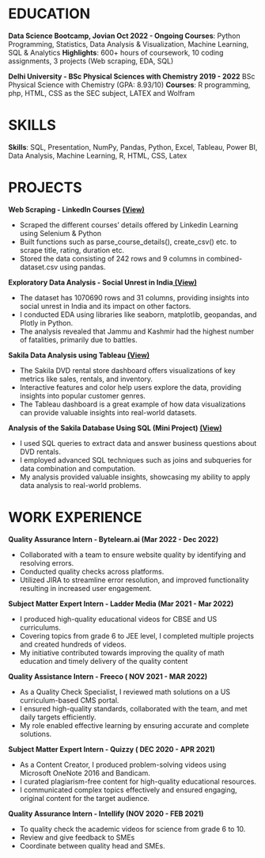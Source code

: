 # EDUCATION

**Data Science Bootcamp, Jovian                                                                                                     Oct 2022 - Ongoing
Courses**: Python Programming, Statistics, Data Analysis & Visualization, Machine Learning, SQL & Analytics
**Highlights**: 600+ hours of coursework, 10 coding assignments, 3 projects (Web scraping, EDA, SQL)

**Delhi University - BSc Physical Sciences with Chemistry                                                             2019 - 2022**
BSc Physical Science with Chemistry (GPA: 8.93/10)
**Courses**: R programming, php, HTML, CSS as the SEC subject, LATEX and Wolfram
# SKILLS

**Skills**: SQL, Presentation, NumPy, Pandas, Python, Excel, Tableau, Power BI,  Data Analysis, Machine Learning, R, HTML, CSS, Latex

# PROJECTS

**Web Scraping - LinkedIn Courses [(View)](https://jovian.com/bhavyab1375/linkedin-learning-courses-web-scraping-6)**

* Scraped the different courses’ details offered by Linkedin Learning using Selenium & Python
* Built functions such as parse_course_details(), create_csv() etc. to scrape title, rating, duration etc. 
* Stored the data consisting of 242 rows and 9 columns in combined-dataset.csv using pandas.

**Exploratory Data Analysis - Social Unrest in India[ (View)](https://jovian.com/bhavyab1375/social-unrest-in-india)**

* The dataset has 1070690 rows and 31 columns, providing insights into social unrest in India and its impact on other factors.
* I conducted EDA using libraries like seaborn, matplotlib, geopandas, and Plotly in Python.
* The analysis revealed that Jammu and Kashmir had the highest number of fatalities, primarily due to battles.

**Sakila  Data Analysis using Tableau [(View)](https://public.tableau.com/app/profile/bhavya.bajaj3441/viz/AnalyzingSakillaDatasetwithTableau/Story1)**

* The Sakila DVD rental store dashboard offers visualizations of key metrics like sales, rentals, and inventory.
* Interactive features and color help users explore the data, providing insights into popular customer genres.
* The Tableau dashboard is a great example of how data visualizations can provide valuable insights into real-world datasets.


**Analysis of the Sakila Database Using SQL (Mini Project) [(View)](https://jovian.com/bhavyab1375/sakila-sql-project)**

* I used SQL queries to extract data and answer business questions about DVD rentals.
* I employed advanced SQL techniques such as joins and subqueries for data combination and computation.
* My analysis provided valuable insights, showcasing my ability to apply data analysis to real-world problems.

# WORK EXPERIENCE

**Quality Assurance Intern - Bytelearn.ai                                                                                       (Mar 2022 - Dec 2022)**

* Collaborated with a team to ensure website quality by identifying and resolving errors. 
* Conducted quality checks across platforms.
* Utilized JIRA to streamline error resolution, and improved functionality resulting in increased user engagement.

**Subject Matter Expert Intern - Ladder Media                                                                              (Mar 2021 - Mar 2022)**

* I produced high-quality educational videos for CBSE and US curriculums. 
* Covering topics from grade 6 to JEE level, I completed multiple projects and created hundreds of videos.
* My initiative contributed towards improving the quality of math education and timely delivery of the quality content

**Quality Assistance Intern - Freeco                                                                                           ( NOV 2021 - MAR 2022)**

* As a Quality Check Specialist, I reviewed math solutions on a US curriculum-based CMS portal. 
* I ensured high-quality standards, collaborated with the team, and met daily targets efficiently. 
* My role enabled effective learning by ensuring accurate and complete solutions.

**Subject Matter Expert Intern - Quizzy                                                                                        ( DEC 2020 - APR 2021)**

* As a Content Creator, I produced problem-solving videos using Microsoft OneNote 2016 and Bandicam.
* I curated plagiarism-free content for high-quality educational resources. 
* I communicated complex topics effectively and ensured engaging, original content for the target audience.

**Quality Assurance Intern - Intellify                                                                                             (NOV 2020 - FEB 2021)**

* To quality check the academic videos for science from grade 6 to 10.
* Review and give feedback to SMEs
* Coordinate between quality head and SMEs.
